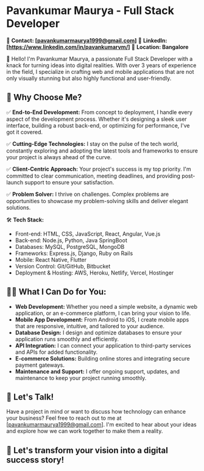 # Pavankumar Maurya - Full Stack Developer
<!-- 🌐 **Portfolio: [Your Website/Portfolio URL]** -->
📧 **Contact: [pavankumarmaurya1999@gmail.com]**
📱 **LinkedIn: [https://www.linkedin.com/in/pavankumarvm/]**
📌 **Location: Bangalore**

👋 Hello! I'm Pavankumar Maurya, a passionate Full Stack Developer with a knack for turning ideas into digital realities. With over 3 years of experience in the field, I specialize in crafting web and mobile applications that are not only visually stunning but also highly functional and user-friendly.

## 🌟 Why Choose Me?

✅ **End-to-End Development:** From concept to deployment, I handle every aspect of the development process. Whether it's designing a sleek user interface, building a robust back-end, or optimizing for performance, I've got it covered.

✅ **Cutting-Edge Technologies:** I stay on the pulse of the tech world, constantly exploring and adopting the latest tools and frameworks to ensure your project is always ahead of the curve.

✅ **Client-Centric Approach:** Your project's success is my top priority. I'm committed to clear communication, meeting deadlines, and providing post-launch support to ensure your satisfaction.

✅ **Problem Solver:** I thrive on challenges. Complex problems are opportunities to showcase my problem-solving skills and deliver elegant solutions.

🛠️ **Tech Stack:**

- Front-end: HTML, CSS, JavaScript, React, Angular, Vue.js
- Back-end: Node.js, Python, Java SpringBoot
- Databases: MySQL, PostgreSQL, MongoDB
- Frameworks: Express.js, Django, Ruby on Rails
- Mobile: React Native, Flutter
- Version Control: Git/GitHub, Bitbucket
- Deployment & Hosting: AWS, Heroku, Netlify, Vercel, Hostinger
## 👩‍💻 What I Can Do for You:

- **Web Development:** Whether you need a simple website, a dynamic web application, or an e-commerce platform, I can bring your vision to life.
- **Mobile App Development:** From Android to iOS, I create mobile apps that are responsive, intuitive, and tailored to your audience.
- **Database Design:** I design and optimize databases to ensure your application runs smoothly and efficiently.
- **API Integration:** I can connect your application to third-party services and APIs for added functionality.
- **E-commerce Solutions:** Building online stores and integrating secure payment gateways.
- **Maintenance and Support:** I offer ongoing support, updates, and maintenance to keep your project running smoothly.

## 💬 Let's Talk!

Have a project in mind or want to discuss how technology can enhance your business? Feel free to reach out to me at [pavankumarmaurya1999@gmail.com]. I'm excited to hear about your ideas and explore how we can work together to make them a reality.

## 🚀 Let's transform your vision into a digital success story!

